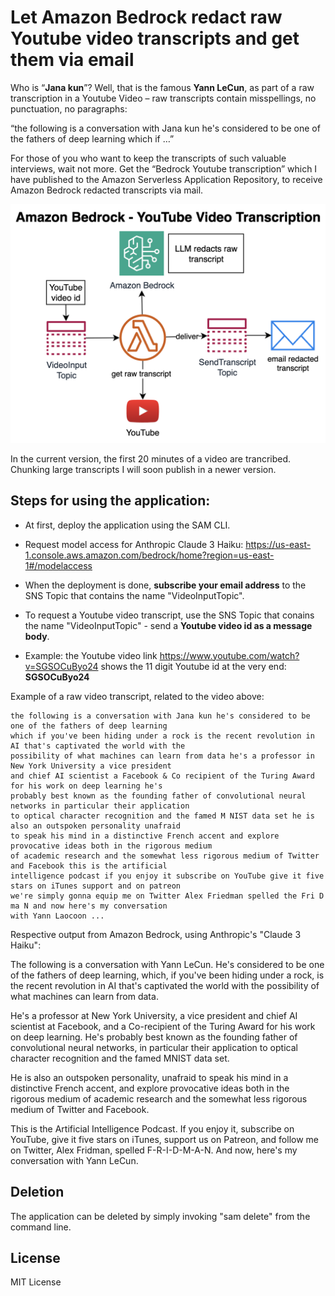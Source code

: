 # Let Amazon Bedrock redact raw Youtube video transcripts and get them via email

Who is “**Jana kun**”? Well, that is the famous **Yann LeCun**, as part of a raw transcription in a Youtube Video – raw transcripts contain misspellings, no punctuation, no paragraphs:

“the following is a conversation with Jana kun he's considered to be one of the fathers of deep learning which if …”

For those of you who want to keep the transcripts of such valuable interviews, wait not more. Get the “Bedrock Youtube transcription” which I have published to the Amazon Serverless Application Repository, to receive Amazon Bedrock redacted transcripts via mail.

![Architecture Image](./img/Amazon-Bedrock-Youtube-Video-Transcription.png)

In the current version, the first 20 minutes of a video are trancribed. Chunking large transcripts I will soon publish in a newer version.

## Steps for using the application:

* At first, deploy the application using the SAM CLI.

* Request model access for Anthropic Claude 3 Haiku:
https://us-east-1.console.aws.amazon.com/bedrock/home?region=us-east-1#/modelaccess

* When the deployment is done, **subscribe your email address** to the SNS Topic that contains the name "VideoInputTopic".

* To request a Youtube video transcript, use the SNS Topic that conains the name "VideoInputTopic" - send a **Youtube video id as a message body**.

* Example: the Youtube video link https://www.youtube.com/watch?v=SGSOCuByo24 shows the 11 digit Youtube id at the very end: **SGSOCuByo24**

Example of a raw video transcript, related to the video above:

```
the following is a conversation with Jana kun he's considered to be one of the fathers of deep learning 
which if you've been hiding under a rock is the recent revolution in AI that's captivated the world with the 
possibility of what machines can learn from data he's a professor in New York University a vice president 
and chief AI scientist a Facebook & Co recipient of the Turing Award for his work on deep learning he's 
probably best known as the founding father of convolutional neural networks in particular their application 
to optical character recognition and the famed M NIST data set he is also an outspoken personality unafraid 
to speak his mind in a distinctive French accent and explore provocative ideas both in the rigorous medium 
of academic research and the somewhat less rigorous medium of Twitter and Facebook this is the artificial 
intelligence podcast if you enjoy it subscribe on YouTube give it five stars on iTunes support and on patreon 
we're simply gonna equip me on Twitter Alex Friedman spelled the Fri D ma N and now here's my conversation 
with Yann Laocoon ...
```

Respective output from Amazon Bedrock, using Anthropic's "Claude 3 Haiku":

The following is a conversation with Yann LeCun. He's considered to be one of the fathers of deep learning, which, if you've been hiding under a rock, is the recent revolution in AI that's captivated the world with the possibility of what machines can learn from data.

He's a professor at New York University, a vice president and chief AI scientist at Facebook, and a Co-recipient of the Turing Award for his work on deep learning. He's probably best known as the founding father of convolutional neural networks, in particular their application to optical character recognition and the famed MNIST data set.

He is also an outspoken personality, unafraid to speak his mind in a distinctive French accent, and explore provocative ideas both in the rigorous medium of academic research and the somewhat less rigorous medium of Twitter and Facebook.

This is the Artificial Intelligence Podcast. If you enjoy it, subscribe on YouTube, give it five stars on iTunes, support us on Patreon, and follow me on Twitter, Alex Fridman, spelled F-R-I-D-M-A-N. And now, here's my conversation with Yann LeCun.

## Deletion

The application can be deleted by simply invoking "sam delete" from the command line.

## License

MIT License
